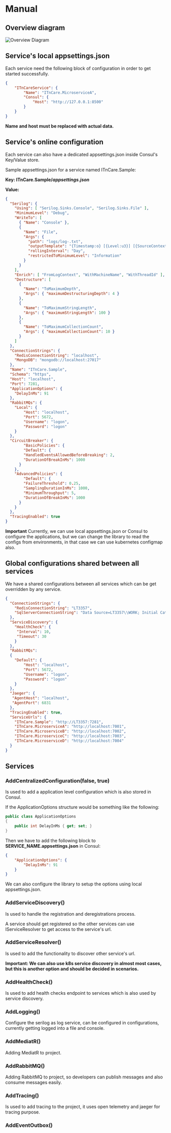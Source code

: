 # Manual

## Overview diagram
![Overview Diagram](./docs/itncare.service.png)

## Service's local appsettings.json

Each service need the following block of configuration in order to get started successfully.

```json
{
    "ITnCareService": {
        "Name": "ITnCare.MicroserviceA",
        "Consul": {
            "Host": "http://127.0.0.1:8500"
        }
    }
}
```

**Name and host must be replaced with actual data.**


## Service's online configuration

Each service can also have a dedicated appsettings.json inside Consul's Key/Value store.

Sample appsettings.json for a service named ITnCare.Sample:

**Key: ITnCare.Sample/*appsettings.json***

**Value:**

```json
{
  "Serilog": {
    "Using": [ "Serilog.Sinks.Console", "Serilog.Sinks.File" ],
    "MinimumLevel": "Debug",
    "WriteTo": [
      { "Name": "Console" },
      {
        "Name": "File",
        "Args": {
          "path": "logs/log-.txt",
          "outputTemplate": "{Timestamp:o} [{Level:u3}] [{SourceContext}] {Message}{NewLine}{Exception}",
          "rollingInterval": "Day",
          "restrictedToMinimumLevel": "Information"
        }
      }
    ],
    "Enrich": [ "FromLogContext", "WithMachineName", "WithThreadId" ],
    "Destructure": [
      {
        "Name": "ToMaximumDepth",
        "Args": { "maximumDestructuringDepth": 4 }
      },
      {
        "Name": "ToMaximumStringLength",
        "Args": { "maximumStringLength": 100 }
      },
      {
        "Name": "ToMaximumCollectionCount",
        "Args": { "maximumCollectionCount": 10 }
      }
    ]
  },
  "ConnectionStrings": {
    "RedisConnectionString": "localhost",
    "MongoDB": "mongodb://localhost:27017"
  },
  "Name": "ITnCare.Sample",
  "Schema": "https",
  "Host": "localhost",
  "Port": 7281,
  "ApplicationOptions": {
  	"DelayInMs": 91
  },
  "RabbitMQs": {
   	"Local": {
    	"Host": "localhost",
    	"Port": 5672,
    	"Username": "logon",
    	"Password": "logon" 
    }
  },
  "CircuitBreaker": {
		"BasicPolicies": {
    	"Default": {
      	"HandledEventsAllowedBeforeBreaking": 2,
        "DurationOfBreakInMs": 1000
      }
    },
    "AdvancedPolicies": {
    	"Default": {
      	"FailureThreshold": 0.25,
        "SamplingDurationInMs": 1000,
        "MinimumThroughput": 5,
        "DurationOfBreakInMs": 1000
      }
    }
  },
  "TracingEnabled": true
}
```

**Important**
Currently, we can use local appsettings.json or Consul to configure the applications, but we can change the library to read the configs from environments, in that case we can use kubernetes configmap also.

## Global configurations shared between all services

We have a shared configurations between all services which can be get overridden by any service.

```json
{
  "ConnectionStrings": {
    "RedisConnectionString": "LT3357",
    "SqlServerConnectionString": "Data Source=LT3357\\WORK; Initial Catalog=itncare; User Id=sa; Password=Abcd@123456"
  },
  "ServiceDiscovery": {
    "HealthCheck": {
     "Interval": 10,
     "Timeout": 30
    }
  },
  "RabbitMQs":
  {
   	"Default": {
    	"Host": "localhost",
    	"Port": 5672,
    	"Username": "logon",
    	"Password": "logon" 
    }
  },
  "Jaeger": {
   "AgentHost": "localhost",
   "AgentPort": 6831
  },
  "TracingEnabled": true,
  "ServiceUrls": {
    "ITnCare.Sample": "http://LT3357:7281",
    "ITnCare.MicroserviceA": "http://localhost:7001",
    "ITnCare.MicroserviceB": "http://localhost:7002",
    "ITnCare.MicroserviceC": "http://localhost:7003",
    "ITnCare.MicroserviceD": "http://localhost:7004"
  }
}
```

## Services

### AddCentralizedConfiguration<ApplicationOptions>(false, true)
Is used to add a application level configuration which is also stored in Consul.

If the ApplicationOptions structure would be something like the following:

```cs
public class ApplicationOptions
{
    public int DelayInMs { get; set; }
}
```

Then we have to add the following block to **SERVICE_NAME.appsettings.json** in Consul:

```json
{
    "ApplicationOptions": {
  	    "DelayInMs": 91
    }
}
```

We can also configure the library to setup the options using local appsettings.json.

### AddServiceDiscovery()
Is used to handle the registration and deregistrations process.

A service should get registered so the other services can use IServiceResolver to get access to the service's url.

### AddServiceResolver()
Is used to add the functionality to discover other service's url.

**Important: We can also use k8s service discovery in almost most cases, but this is another option and should be decided in scenarios.**

### AddHealthCheck()
Is used to add health checks endpoint to services which is also used by service discovery.

### AddLogging()
Configure the serilog as log service, can be configured in configurations, currently getting logged into a file and console.

### AddMediatR()
Adding MediatR to project.

### AddRabbitMQ()
Adding RabbitMQ to project, so developers can publish messages and also consume messages easily.

### AddTracing()
Is used to add tracing to the project, it uses open telemetry and jaeger for tracing purpose.

### AddEventOutbox()
